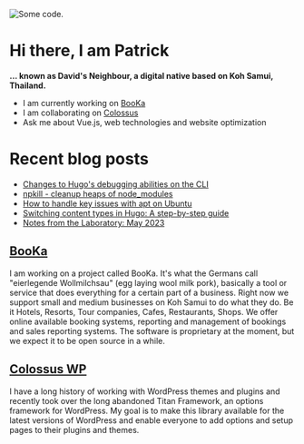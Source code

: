 ![][header1]

# Hi there, I am Patrick

**... known as David's Neighbour, a digital native based on Koh Samui, Thailand.**

- I am currently working on [BooKa](https://github.com/getbooka)
- I am collaborating on [Colossus](https://github.com/colossus-wp)
- Ask me about Vue.js, web technologies and website optimization

# Recent blog posts
<!-- KOLLITSCH:START -->
- [Changes to Hugo&#39;s debugging abilities on the CLI](https://kollitsch.dev/blog/2023/changes-to-hugos-debugging-abilities-on-cli/)
- [npkill - cleanup heaps of node_modules](https://kollitsch.dev/blog/2023/cleanup-heaps-of-node-modules/)
- [How to handle key issues with apt on Ubuntu](https://kollitsch.dev/blog/2023/how-to-handle-key-issues-on-ubuntu/)
- [Switching content types in Hugo: A step-by-step guide](https://kollitsch.dev/blog/2023/switch-hugo-content-between-bundle-types/)
- [Notes from the Laboratory: May 2023](https://kollitsch.dev/blog/2023/notes-from-the-laboratory-may/)
<!-- KOLLITSCH:END -->

## [BooKa](https://github.com/getbooka)

I am working on a project called BooKa. It's what the Germans call "eierlegende Wollmilchsau" (egg laying wool milk pork), basically a tool or service that does everything for a certain part of a business. Right now we support small and medium businesses on Koh Samui to do what they do. Be it Hotels, Resorts, Tour companies, Cafes, Restaurants, Shops. We offer online available booking systems, reporting and management of bookings and sales reporting systems. The software is proprietary at the moment, but we expect it to be open source in a while.

## [Colossus WP](https://github.com/colossus-wp)

I have a long history of working with WordPress themes and plugins and recently took over the long abandoned Titan Framework, an options framework for WordPress. My goal is to make this library available for the latest versions of WordPress and enable everyone to add options and setup pages to their plugins and themes. 

[header1]: https://raw.githubusercontent.com/davidsneighbour/davidsneighbour/master/static/header1.jpg "Some code."
[header3]: https://raw.githubusercontent.com/davidsneighbour/davidsneighbour/master/static/header3.jpg "Some code."

